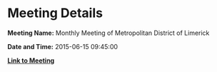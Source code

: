 # Meeting Details

**Meeting Name:** Monthly Meeting of Metropolitan District of Limerick

**Date and Time:** 2015-06-15 09:45:00

**[Link to Meeting](https://www.limerick.ie/council/whats-on/monthly-meeting-metropolitan-district-limerick-19)**
